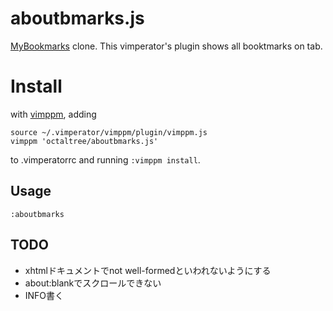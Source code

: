 # aboutbmarks.js
[MyBookmarks](https://addons.mozilla.org/ja/firefox/addon/mybookmarks/) clone.
This vimperator's plugin shows all booktmarks on tab.

# Install
with [vimppm](https://github.com/cd01/vimppm),
adding
```
source ~/.vimperator/vimppm/plugin/vimppm.js
vimppm 'octaltree/aboutbmarks.js'
```
to .vimperatorrc and running `:vimppm install`.

## Usage
```
:aboutbmarks
```

## TODO
* xhtmlドキュメントでnot well-formedといわれないようにする
* about:blankで<c-f>スクロールできない
* INFO書く
